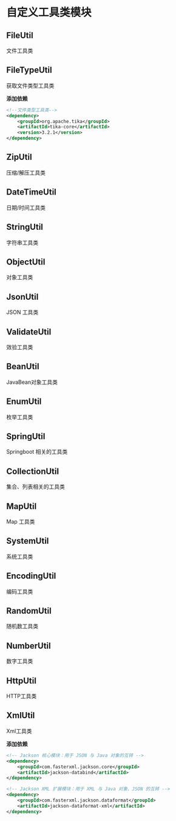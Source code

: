 # 自定义工具类模块

## FileUtil

文件工具类



## FileTypeUtil

获取文件类型工具类

**添加依赖**

```xml
<!--文件类型工具类-->
<dependency>
    <groupId>org.apache.tika</groupId>
    <artifactId>tika-core</artifactId>
    <version>3.2.1</version>
</dependency>
```



## ZipUtil

压缩/解压工具类



## DateTimeUtil

日期/时间工具类



## StringUtil

字符串工具类



## ObjectUtil

对象工具类



## JsonUtil 

JSON 工具类



## ValidateUtil

效验工具类



## BeanUtil

JavaBean对象工具类



## EnumUtil

枚举工具类



## SpringUtil

Springboot 相关的工具类



## CollectionUtil

集合、列表相关的工具类



## MapUtil

Map 工具类



## SystemUtil

系统工具类



## EncodingUtil

编码工具类



## RandomUtil

随机数工具类



## NumberUtil

数字工具类



## HttpUtil

HTTP工具类



## XmlUtil

Xml工具类

**添加依赖**

```xml
<!-- Jackson 核心模块：用于 JSON 与 Java 对象的互转 -->
<dependency>
    <groupId>com.fasterxml.jackson.core</groupId>
    <artifactId>jackson-databind</artifactId>
</dependency>

<!-- Jackson XML 扩展模块：用于 XML 与 Java 对象、JSON 的互转 -->
<dependency>
    <groupId>com.fasterxml.jackson.dataformat</groupId>
    <artifactId>jackson-dataformat-xml</artifactId>
</dependency>
```

